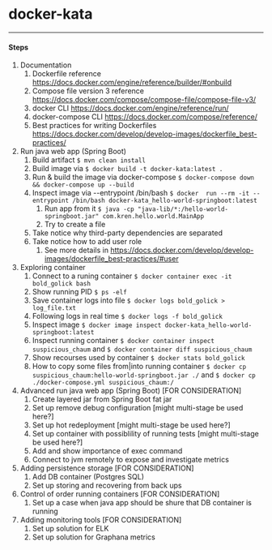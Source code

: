 # docker-kata
--------------------------------------
#### Steps
1. Documentation
   1. Dockerfile reference https://docs.docker.com/engine/reference/builder/#onbuild
   1. Compose file version 3 reference https://docs.docker.com/compose/compose-file/compose-file-v3/
   1. docker CLI https://docs.docker.com/engine/reference/run/
   1. docker-compose CLI https://docs.docker.com/compose/reference/
   1. Best practices for writing Dockerfiles https://docs.docker.com/develop/develop-images/dockerfile_best-practices/
1. Run java web app (Spring Boot)
   1. Build artifact `$ mvn clean install`
   1. Build image via `$ docker build -t docker-kata:latest .`
   1. Run & build the image via docker-compose `$ docker-compose down && docker-compose up --build`
   1. Inspect image via --entrypoint /bin/bash `$ docker  run --rm -it --entrypoint /bin/bash docker-kata_hello-world-springboot:latest`
      1. Run app from it `$ java -cp "java-lib/*:/hello-world-springboot.jar" com.kren.hello.world.MainApp`
      1. Try to create a file
   1. Take notice why third-party dependencies are separated
   1. Take notice how to add user role
      1. See more details in https://docs.docker.com/develop/develop-images/dockerfile_best-practices/#user
1. Exploring container
   1. Connect to a runing container `$ docker container exec -it bold_golick bash`
   1. Show running PID `$ ps -elf`
   1. Save container logs into file `$ docker logs bold_golick > log_file.txt`
   1. Following logs in real time `$ docker logs -f bold_golick`
   1. Inspect image `$ docker image inspect docker-kata_hello-world-springboot:latest`
   1. Inspect running container `$ docker container inspect suspicious_chaum` and `$ docker container diff suspicious_chaum`
   1. Show recourses used by container `$ docker stats bold_golick`
   1. How to copy some files from|into running container `$ docker cp suspicious_chaum:hello-world-springboot.jar ./` and `$ docker cp ./docker-compose.yml suspicious_chaum:/`
1. Advanced run java web app (Spring Boot) [FOR CONSIDERATION]
   1. Create layered jar from Spring Boot fat jar
   1. Set up remove debug configuration [might multi-stage be used here?]
   1. Set up hot redeployment [might multi-stage be used here?]
   1. Set up container with possiblility of running tests [might multi-stage be used here?]
   1. Add and show importance of exec command
   1. Connect to jvm remotely to expose and investigate metrics
1. Adding persistence storage  [FOR CONSIDERATION]
   1. Add DB container (Postgres SQL)
   1. Set up storing and recovering from back ups
1. Control of order running containers [FOR CONSIDERATION]
   1. Set up a case when java app should be shure that DB container is running
1. Adding monitoring tools [FOR CONSIDERATION]
   1. Set up solution for ELK
   1. Set up solution for Graphana metrics    
  
# 